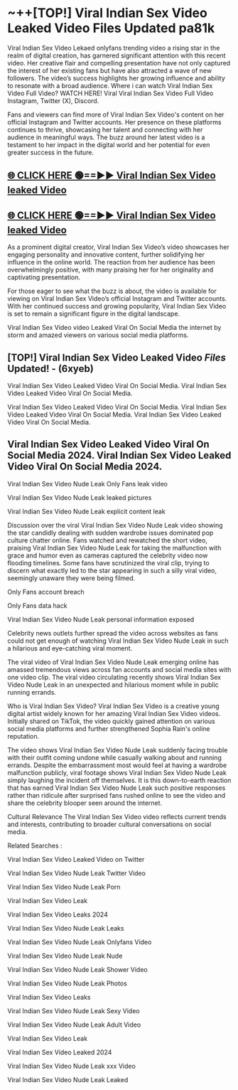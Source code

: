# ~++[TOP!]  Viral Indian Sex Video Leaked Video Files Updated pa81k<br>

 Viral Indian Sex Video Lekaed onlyfans trending video a rising star in the realm of digital creation, has garnered significant attention with this recent video. Her creative flair and compelling presentation have not only captured the interest of her existing fans but have also attracted a wave of new followers. The video’s success highlights her growing influence and ability to resonate with a broad audience.
Where i can watch  Viral Indian Sex Video Full Video? WATCH HERE! Viral  Viral Indian Sex Video Full Video Instagram, Twitter (X), Discord.


Fans and viewers can find more of  Viral Indian Sex Video's content on her official Instagram and Twitter accounts. Her presence on these platforms continues to thrive, showcasing her talent and connecting with her audience in meaningful ways. The buzz around her latest video is a testament to her impact in the digital world and her potential for even greater success in the future.


## [🌐 CLICK HERE 🟢==►►  Viral Indian Sex Video leaked Video ](https://error-example.blogspot.com/2024/09/new-indian.html&ref=git)

## [🌐 CLICK HERE 🟢==►►  Viral Indian Sex Video leaked Video ](https://error-example.blogspot.com/2024/09/new-indian.html&ref=git)


As a prominent digital creator,  Viral Indian Sex Video’s video showcases her engaging personality and innovative content, further solidifying her influence in the online world. The reaction from her audience has been overwhelmingly positive, with many praising her for her originality and captivating presentation.

For those eager to see what the buzz is about, the video is available for viewing on  Viral Indian Sex Video’s official Instagram and Twitter accounts. With her continued success and growing popularity,  Viral Indian Sex Video is set to remain a significant figure in the digital landscape.


  Viral Indian Sex Video video Leaked Viral On Social Media the internet by storm and amazed viewers on various social media platforms.


## [TOP!]  Viral Indian Sex Video Leaked Video *Files* Updated! - (6xyeb) 

 Viral Indian Sex Video Leaked Video Viral On Social Media. Viral Indian Sex Video Leaked Video Viral On Social Media.

 Viral Indian Sex Video Leaked Video Viral On Social Media. Viral Indian Sex Video Leaked Video Viral On Social Media. Viral Indian Sex Video Leaked Video Viral On Social Media.


##  Viral Indian Sex Video Leaked Video Viral On Social Media 2024. Viral Indian Sex Video Leaked Video Viral On Social Media 2024.
 Viral Indian Sex Video Nude Leak Only Fans leak video

 Viral Indian Sex Video Nude Leak leaked pictures

 Viral Indian Sex Video Nude Leak explicit content leak

Discussion over the viral  Viral Indian Sex Video Nude Leak video showing the star candidly dealing with sudden wardrobe issues dominated pop culture chatter online. Fans watched and rewatched the short video, praising  Viral Indian Sex Video Nude Leak for taking the malfunction with grace and humor even as cameras captured the celebrity video now flooding timelines. Some fans have scrutinized the viral clip, trying to discern what exactly led to the star appearing in such a silly viral video, seemingly unaware they were being filmed.


Only Fans account breach

Only Fans data hack

 Viral Indian Sex Video Nude Leak personal information exposed

Celebrity news outlets further spread the video across websites as fans could not get enough of watching  Viral Indian Sex Video Nude Leak in such a hilarious and eye-catching viral moment.


The viral video of  Viral Indian Sex Video Nude Leak emerging online has amassed tremendous views across fan accounts and social media sites with one video clip. The viral video circulating recently shows  Viral Indian Sex Video Nude Leak in an unexpected and hilarious moment while in public running errands.


Who is  Viral Indian Sex Video?  Viral Indian Sex Video is a creative young digital artist widely known for her amazing  Viral Indian Sex Video videos. Initially shared on TikTok, the video quickly gained attention on various social media platforms and further strengthened Sophia Rain's online reputation.

The video shows  Viral Indian Sex Video Nude Leak suddenly facing trouble with their outfit coming undone while casually walking about and running errands. Despite the embarrassment most would feel at having a wardrobe malfunction publicly, viral footage shows  Viral Indian Sex Video Nude Leak simply laughing the incident off themselves. It is this down-to-earth reaction that has earned  Viral Indian Sex Video Nude Leak such positive responses rather than ridicule after surprised fans rushed online to see the video and share the celebrity blooper seen around the internet.

Cultural Relevance The  Viral Indian Sex Video video reflects current trends and interests, contributing to broader cultural conversations on social media.

Related Searches :

 Viral Indian Sex Video Leaked Video on Twitter

 Viral Indian Sex Video Nude Leak Twitter Video

 Viral Indian Sex Video Nude Leak Porn

 Viral Indian Sex Video Leak 

 Viral Indian Sex Video Leaks 2024

 Viral Indian Sex Video Nude Leak Leaks

 Viral Indian Sex Video Nude Leak Onlyfans Video

 Viral Indian Sex Video Nude Leak Nude

 Viral Indian Sex Video Nude Leak Shower Video

 Viral Indian Sex Video Nude Leak Photos

 Viral Indian Sex Video Leaks

 Viral Indian Sex Video Nude Leak Sexy Video

 Viral Indian Sex Video Nude Leak Adult Video

 Viral Indian Sex Video Leak

 Viral Indian Sex Video Leaked 2024

 Viral Indian Sex Video Nude Leak xxx Video

 Viral Indian Sex Video Nude Leak Leaked